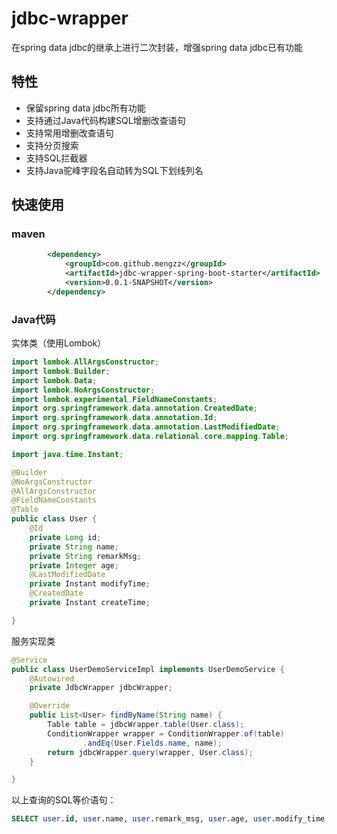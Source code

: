 # jdbc-wrapper


在spring data jdbc的继承上进行二次封装，增强spring data jdbc已有功能


## 特性


- 保留spring data jdbc所有功能
- 支持通过Java代码构建SQL增删改查语句
- 支持常用增删改查语句
- 支持分页搜索
- 支持SQL拦截器
- 支持Java驼峰字段名自动转为SQL下划线列名



## 快速使用


### maven


```xml
        <dependency>
            <groupId>com.github.mengzz</groupId>
            <artifactId>jdbc-wrapper-spring-boot-starter</artifactId>
            <version>0.0.1-SNAPSHOT</version>
        </dependency>
```


### Java代码


实体类（使用Lombok）


```java
import lombok.AllArgsConstructor;
import lombok.Builder;
import lombok.Data;
import lombok.NoArgsConstructor;
import lombok.experimental.FieldNameConstants;
import org.springframework.data.annotation.CreatedDate;
import org.springframework.data.annotation.Id;
import org.springframework.data.annotation.LastModifiedDate;
import org.springframework.data.relational.core.mapping.Table;

import java.time.Instant;

@Builder
@NoArgsConstructor
@AllArgsConstructor
@FieldNameConstants
@Table
public class User {
    @Id
    private Long id;
    private String name;
    private String remarkMsg;
    private Integer age;
    @LastModifiedDate
    private Instant modifyTime;
    @CreatedDate
    private Instant createTime;

}

```


服务实现类

```java
@Service
public class UserDemoServiceImpl implements UserDemoService {
    @Autowired
    private JdbcWrapper jdbcWrapper;

    @Override
    public List<User> findByName(String name) {
        Table table = jdbcWrapper.table(User.class);
        ConditionWrapper wrapper = ConditionWrapper.of(table)
                .andEq(User.Fields.name, name);
        return jdbcWrapper.query(wrapper, User.class);
    }

}
```

以上查询的SQL等价语句：

```sql
SELECT user.id, user.name, user.remark_msg, user.age, user.modify_time, user.create_time FROM user WHERE user.name = 'test'
```
